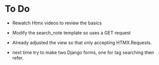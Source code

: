 # To Do
-  Rewatch Htmx videos to review the basics
-  Modify the search_note template so uses a GET request
-  Already adjusted the view so that  only accepting HTMX.Requests.

- next time try to make two Django forms, one for tag searching then refer.
